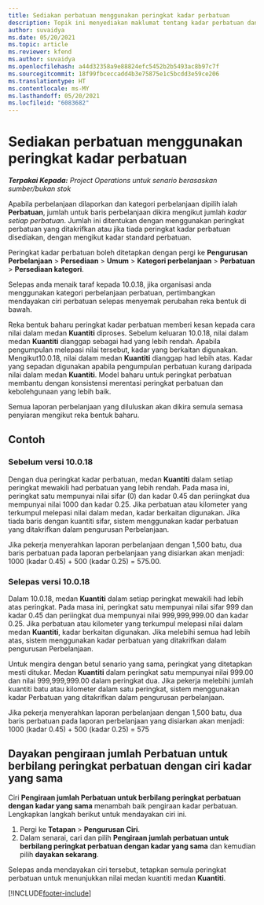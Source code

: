 ```yaml
---
title: Sediakan perbatuan menggunakan peringkat kadar perbatuan
description: Topik ini menyediakan maklumat tentang kadar perbatuan dan peringkat kadar perbatuan.
author: suvaidya
ms.date: 05/20/2021
ms.topic: article
ms.reviewer: kfend
ms.author: suvaidya
ms.openlocfilehash: a44d32358a9e88824efc5452b2b5493ac8b97c7f
ms.sourcegitcommit: 18f99fbceccadd4b3e75875e1c5bcdd3e59ce206
ms.translationtype: HT
ms.contentlocale: ms-MY
ms.lasthandoff: 05/20/2021
ms.locfileid: "6083682"
---
```

# <a name="set-up-mileage-using-mileage-rate-tiers"></a>Sediakan perbatuan menggunakan peringkat kadar perbatuan

_**Terpakai Kepada:** Project Operations untuk senario berasaskan sumber/bukan stok_

Apabila perbelanjaan dilaporkan dan kategori perbelanjaan dipilih ialah **Perbatuan**, jumlah untuk baris perbelanjaan dikira mengikut jumlah *kadar setiap perbatuan*. Jumlah ini ditentukan dengan menggunakan peringkat perbatuan yang ditakrifkan atau jika tiada peringkat kadar perbatuan disediakan, dengan mengikut kadar standard perbatuan. 

Peringkat kadar perbatuan boleh ditetapkan dengan pergi ke **Pengurusan Perbelanjaan** > **Persediaan** > **Umum** > **Kategori perbelanjaan** > **Perbatuan** > **Persediaan kategori**.

Selepas anda menaik taraf kepada 10.0.18, jika organisasi anda menggunakan kategori perbelanjaan perbatuan, pertimbangkan mendayakan ciri perbatuan selepas menyemak perubahan reka bentuk di bawah. 

Reka bentuk baharu peringkat kadar perbatuan memberi kesan kepada cara nilai dalam medan **Kuantiti** diproses. Sebelum keluaran 10.0.18, nilai dalam medan **Kuantiti** dianggap sebagai had yang lebih rendah. Apabila pengumpulan melepasi nilai tersebut, kadar yang berkaitan digunakan.  Mengikut10.0.18, nilai dalam medan **Kuantiti** dianggap had lebih atas. Kadar yang sepadan digunakan apabila pengumpulan perbatuan kurang daripada nilai dalam medan **Kuantiti**.  Model baharu untuk peringkat perbatuan membantu dengan konsistensi merentasi peringkat perbatuan dan kebolehgunaan yang lebih baik.   

Semua laporan perbelanjaan yang diluluskan akan dikira semula semasa penyiaran mengikut reka bentuk baharu.

## <a name="example"></a>Contoh
 
### <a name="before-version-10018"></a>Sebelum versi 10.0.18
Dengan dua peringkat kadar perbatuan, medan **Kuantiti** dalam setiap peringkat mewakili had perbatuan yang lebih rendah. Pada masa ini, peringkat satu mempunyai nilai sifar (0) dan kadar 0.45 dan periingkat dua mempunyai nilai 1000 dan kadar 0.25. Jika perbatuan atau kilometer yang terkumpul melepasi nilai dalam medan, kadar berkaitan digunakan. Jika tiada baris dengan kuantiti sifar, sistem menggunakan kadar perbatuan yang ditakrifkan dalam pengurusan Perbelanjaan. 
 
Jika pekerja menyerahkan laporan perbelanjaan dengan 1,500 batu, dua baris perbatuan pada laporan perbelanjaan yang disiarkan akan menjadi: 1000 (kadar 0.45) + 500 (kadar 0.25) = 575.00.

### <a name="after-version-10018"></a>Selepas versi 10.0.18
Dalam 10.0.18, medan **Kuantiti** dalam setiap peringkat mewakili had lebih atas peringkat. Pada masa ini, peringkat satu mempunyai nilai sifar 999 dan kadar 0.45 dan periingkat dua mempunyai nilai 999,999,999.00 dan kadar 0.25. Jika perbatuan atau kilometer yang terkumpul melepasi nilai dalam medan **Kuantiti**, kadar berkaitan digunakan. Jika melebihi semua had lebih atas, sistem menggunakan kadar perbatuan yang ditakrifkan dalam pengurusan Perbelanjaan. 
 
Untuk mengira dengan betul senario yang sama, peringkat yang ditetapkan mesti ditukar. Medan **Kuantiti** dalam peringkat satu mempunyai nilai 999.00 dan nilai 999,999,999.00 dalam peringkat dua. Jika pekerja melebihi jumlah kuantiti batu atau kilometer dalam satu peringkat, sistem menggunakan kadar Perbatuan yang ditakrifkan dalam pengurusan perbelanjaan. 
  
Jika pekerja menyerahkan laporan perbelanjaan dengan 1,500 batu, dua baris perbatuan pada laporan perbelanjaan yang disiarkan akan menjadi: 1000 (kadar 0.45) + 500 (kadar 0.25) = 575

## <a name="enable-the-mileage-amount-calculation-for-multiple-mileage-tiers-with-same-rate-feature"></a>Dayakan pengiraan jumlah Perbatuan untuk berbilang peringkat perbatuan dengan ciri kadar yang sama

Ciri **Pengiraan jumlah Perbatuan untuk berbilang peringkat perbatuan dengan kadar yang sama** menambah baik pengiraan kadar perbatuan. Lengkapkan langkah berikut untuk mendayakan ciri ini.

1. Pergi ke **Tetapan** > **Pengurusan Ciri**. 
2. Dalam senarai, cari dan pilih **Pengiraan jumlah perbatuan untuk berbilang peringkat perbatuan dengan kadar yang sama** dan kemudian pilih **dayakan sekarang**.

Selepas anda mendayakan ciri tersebut, tetapkan semula peringkat perbatuan untuk menunjukkan nilai medan kuantiti medan **Kuantiti**. 


[!INCLUDE[footer-include](../includes/footer-banner.md)]

